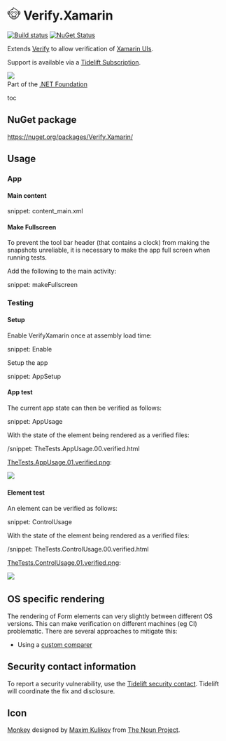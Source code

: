 # <img src="/src/icon.png" height="30px"> Verify.Xamarin

[![Build status](https://ci.appveyor.com/api/projects/status/rbkfpdk6o1cc3ih9?svg=true)](https://ci.appveyor.com/project/SimonCropp/verify-xamarin)
[![NuGet Status](https://img.shields.io/nuget/v/Verify.Xamarin.svg)](https://www.nuget.org/packages/Verify.Xamarin/)

Extends [Verify](https://github.com/VerifyTests/Verify) to allow verification of [Xamarin UIs](https://dotnet.microsoft.com/apps/xamarin).


Support is available via a [Tidelift Subscription](https://tidelift.com/subscription/pkg/nuget-verify?utm_source=nuget-verify&utm_medium=referral&utm_campaign=enterprise).


<a href='https://dotnetfoundation.org' alt='Part of the .NET Foundation'><img src='https://raw.githubusercontent.com/VerifyTests/Verify/master/docs/dotNetFoundation.svg' height='30px'></a><br>
Part of the <a href='https://dotnetfoundation.org' alt=''>.NET Foundation</a>

toc


## NuGet package

https://nuget.org/packages/Verify.Xamarin/


## Usage


### App


#### Main content

snippet: content_main.xml


#### Make Fullscreen

To prevent the tool bar header (that contains a clock) from making the snapshots unreliable, it is necessary to make the app full screen when running tests.

Add the following to the main activity:

snippet: makeFullscreen


### Testing


#### Setup

Enable VerifyXamarin once at assembly load time:

snippet: Enable

Setup the app

snippet: AppSetup


#### App test

The current app state can then be verified as follows:

snippet: AppUsage

With the state of the element being rendered as a verified files:

/snippet: TheTests.AppUsage.00.verified.html

[TheTests.AppUsage.01.verified.png](/src/Tests/TheTests.AppUsage.01.verified.png):

<img src="/src/Tests/TheTests.AppUsage.01.verified.png" width="400px">


#### Element test

An element can be verified as follows:

snippet: ControlUsage

With the state of the element being rendered as a verified files:

/snippet: TheTests.ControlUsage.00.verified.html

[TheTests.ControlUsage.01.verified.png](/src/Tests/TheTests.ElementControlUsage.01.verified.png):

<img src="/src/Tests/TheTests.ControlUsage.01.verified.png" width="400px">


## OS specific rendering

The rendering of Form elements can very slightly between different OS versions. This can make verification on different machines (eg CI) problematic. There are several approaches to mitigate this:

 * Using a [custom comparer](https://github.com/VerifyTests/Verify/blob/master/docs/comparer.md)


## Security contact information

To report a security vulnerability, use the [Tidelift security contact](https://tidelift.com/security). Tidelift will coordinate the fix and disclosure.


## Icon

[Monkey](https://thenounproject.com/term/monkey/2006781/) designed by [Maxim Kulikov](https://thenounproject.com/maxim221/) from [The Noun Project](https://thenounproject.com).